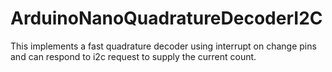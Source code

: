 # ArduinoNanoQuadratureDecoderI2C
This implements a fast quadrature decoder using interrupt on change pins and can respond to i2c request to supply the current count.
